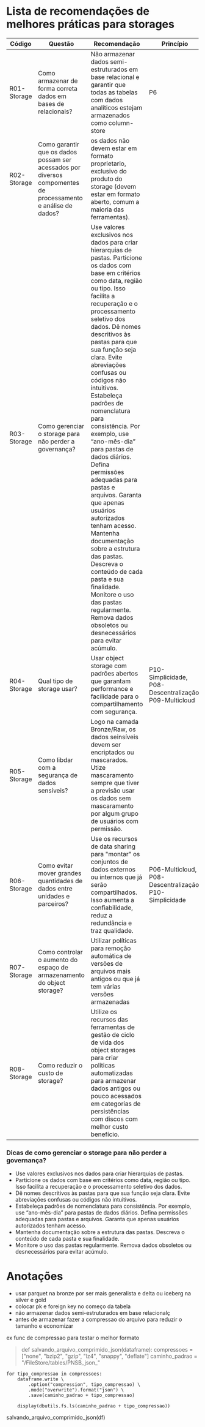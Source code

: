 # Lista de recomendações de melhores práticas para storages

Código | Questão | Recomendação | Princípio
------ | --------- | --------- | ---------
R01-Storage | Como armazenar de forma correta dados em bases de relacionais? | Não armazenar dados semi-estruturados em base relacional e garantir que todas as tabelas com dados analíticos estejam armazenados como column-store | P6
R02-Storage | Como garantir que os dados possam ser acessados por diversos compomentes de processamento e análise de dados? | os dados não devem estar em formato proprietario, exclusivo do produto do storage (devem estar em formato aberto, comum a maioria das ferramentas). 
R03-Storage | Como gerenciar o storage para não perder a governança? | Use valores exclusivos nos dados para criar hierarquias de pastas. Particione os dados com base em critérios como data, região ou tipo. Isso facilita a recuperação e o processamento seletivo dos dados. Dê nomes descritivos às pastas para que sua função seja clara. Evite abreviações confusas ou códigos não intuitivos. Estabeleça padrões de nomenclatura para consistência. Por exemplo, use “ano-mês-dia” para pastas de dados diários. Defina permissões adequadas para pastas e arquivos. Garanta que apenas usuários autorizados tenham acesso. Mantenha documentação sobre a estrutura das pastas. Descreva o conteúdo de cada pasta e sua finalidade. Monitore o uso das pastas regularmente. Remova dados obsoletos ou desnecessários para evitar acúmulo. 
R04-Storage | Qual tipo de storage usar? | Usar object storage com padrões abertos que garantam performance e facilidade para o compartilhamento com segurança. | P10-Simplicidade, P08-Descentralização, P09-Multicloud
R05-Storage | Como libdar com a segurança de dados sensíveis? | Logo na camada Bronze/Raw, os dados seinsíveis devem ser encriptados ou mascarados. Utize mascaramento sempre que tiver a previsão usar os dados sem mascaramento por algum grupo de usuários com permissão.
R06-Storage | Como evitar mover grandes quantidades de dados entre unidades e parceiros? | Use os recursos de data sharing para "montar" os conjuntos de dados externos ou internos que já serão compartilhados. Isso aumenta a confiabilidade, reduz a redundância e traz qualidade. | P06-Multicloud, P08-Descentralização,  P10-Simplicidade
R07-Storage | Como controlar o aumento do espaço de armazenamento do object storage? | Utilizar políticas para remoção automática de versões de arquivos mais antigos ou que já tem várias versões armazenadas |
R08-Storage | Como reduzir o custo de storage? | Utilize os recursos das ferramentas de gestão de ciclo de vida dos object storages para criar políticas automatizadas para armazenar dados antigos ou pouco acessados em categorias de persistências com discos com melhor custo benefício.


### Dicas de como gerenciar o storage para não perder a governança?
- Use valores exclusivos nos dados para criar hierarquias de pastas. 
- Particione os dados com base em critérios como data, região ou tipo. Isso facilita a recuperação e o processamento seletivo dos dados. 
- Dê nomes descritivos às pastas para que sua função seja clara. Evite abreviações confusas ou códigos não intuitivos. 
- Estabeleça padrões de nomenclatura para consistência. Por exemplo, use “ano-mês-dia” para pastas de dados diários. Defina permissões adequadas para pastas e arquivos. Garanta que apenas usuários autorizados tenham acesso. 
- Mantenha documentação sobre a estrutura das pastas. Descreva o conteúdo de cada pasta e sua finalidade. 
- Monitore o uso das pastas regularmente. Remova dados obsoletos ou desnecessários para evitar acúmulo. 


# Anotações
- usar parquet na bronze por ser mais generalista e delta ou iceberg na silver e gold
- colocar pk e foreign key no começo da tabela
- não armazenar dados semi-estruturados em base relacionalç
- antes de armazenar fazer a compressao do arquivo para reduzir o tamanho e economizar

ex func de compressao para testar o melhor formato 

> def salvando_arquivo_comprimido_json(dataframe):
    compressoes = ["none", "bzip2", "gzip", "lz4", "snappy", "deflate"]
    caminho_padrao = "/FileStore/tables/PNSB_json_"

    for tipo_compressao in compressoes:
        dataframe.write \
            .option("compression", tipo_compressao) \
            .mode("overwrite").format("json") \
            .save(caminho_padrao + tipo_compressao)
        
        display(dbutils.fs.ls(caminho_padrao + tipo_compressao))

salvando_arquivo_comprimido_json(df)
